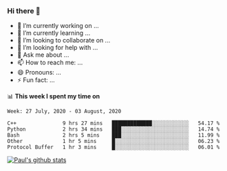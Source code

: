 ### Hi there 👋

- 🔭 I’m currently working on ...
- 🌱 I’m currently learning ...
- 👯 I’m looking to collaborate on ...
- 🤔 I’m looking for help with ...
- 💬 Ask me about ...
- 📫 How to reach me: ...
- 😄 Pronouns: ...
- ⚡ Fun fact: ...

📊 **This week I spent my time on**
<!--START_SECTION:waka-->
```text
Week: 27 July, 2020 - 03 August, 2020

C++               9 hrs 27 mins   █████████████░░░░░░░░░░░░   54.17 % 
Python            2 hrs 34 mins   ███░░░░░░░░░░░░░░░░░░░░░░   14.74 % 
Bash              2 hrs 5 mins    ███░░░░░░░░░░░░░░░░░░░░░░   11.99 % 
Other             1 hr 5 mins     █░░░░░░░░░░░░░░░░░░░░░░░░   06.23 % 
Protocol Buffer   1 hr 3 mins     █░░░░░░░░░░░░░░░░░░░░░░░░   06.01 %
```
<!--END_SECTION:waka-->


[![Paul's github stats](https://github-readme-stats.vercel.app/api?username=mickeyouyou&theme=dracula&show_icons=true)](https://github.com/anuraghazra/github-readme-stats)
